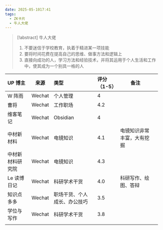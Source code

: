 ```yaml
---
date: 2025-05-1017:41
tags:
  - ZK卡片
  - 牛人大佬
---
```

> [!abstract] 牛人大佬
> 1. 不要迷信于学校教育，执着于精进某一项技能
> 2. 要将时间花费在提高自己的思维、做事方法和逻辑上
> 3. 直接向成功的人，学习方法和经验技术，并将其运用于个人生活和工作中，使其成为一个别具一格的人

| UP 博主    | 来源     | 类型             | 评分（1-5） | 备注            |     |
| :------- | ------ | :------------- | :------ | ------------- | --- |
| W 阵雨     | Wechat | 个人管理           | 4       |               |     |
| 曹将       | Wechat | 工作职场           | 4.2     |               |     |
| 维客笔记     | Wechat | Obsidian       | 4       |               |     |
| 中材新材料    | Wechat | 电镜知识           | 4.1     | 电镜知识非常丰富，大有挖掘 |     |
| 中材新材料研究院 | Wechat | 电镜知识           | 4.3     |               |     |
| Le 读博日记  | Wechat | 科研学术干货         | 4.0     | 科研写作、绘图、答辩    |     |
| 知识点多多    | Wechat | 职场干货、个人成长、办公技巧 | 3.5     |               |     |
| 学位与写作    | Wechat | 科研学术干货         | 3.8     |               |     |
|          |        |                |         |               |     |
